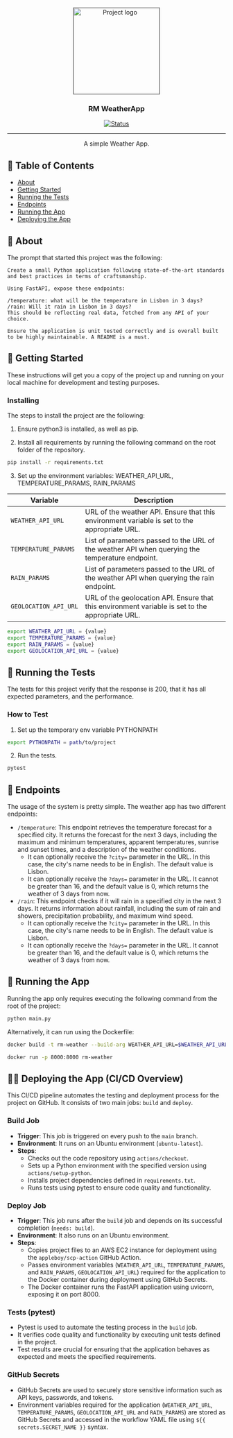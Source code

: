 <p align="center">
  <a href="" rel="noopener">
 <img width=200px height=200px src="https://i.imgur.com/6wj0hh6.jpg" alt="Project logo"></a>
</p>

<h3 align="center">RM WeatherApp</h3>

<div align="center">

[![Status](https://img.shields.io/badge/status-active-success.svg)]()

</div>

---

<p align="center"> A simple Weather App.
    <br> 
</p>

## 📝 Table of Contents

- [About](#about)
- [Getting Started](#getting_started)
- [Running the Tests](#tests)
- [Endpoints](#endpoints)
- [Running the App](#running)
- [Deploying the App](#deploying)


## 🧐 About <a name = "about"></a>

The prompt that started this project was the following: 

```
Create a small Python application following state-of-the-art standards and best practices in terms of craftsmanship.

Using FastAPI, expose these endpoints:

/temperature: what will be the temperature in Lisbon in 3 days?
/rain: Will it rain in Lisbon in 3 days?
This should be reflecting real data, fetched from any API of your choice.

Ensure the application is unit tested correctly and is overall built to be highly maintainable. A README is a must.
```


## 🏁 Getting Started <a name = "getting_started"></a>

These instructions will get you a copy of the project up and running on your local machine for development and testing purposes. 


### Installing

The steps to install the project are the following:

1. Ensure python3 is installed, as well as pip.

2. Install all requirements by running the following command on the root folder of the repository.

```bash
pip install -r requirements.txt
```

3. Set up the environment variables: WEATHER_API_URL, TEMPERATURE_PARAMS, RAIN_PARAMS

| Variable           | Description                                                  |
| ------------------ | ------------------------------------------------------------ |
| `WEATHER_API_URL`  | URL of the weather API. Ensure that this environment variable is set to the appropriate URL. |
| `TEMPERATURE_PARAMS`  | List of parameters passed to the URL of the weather API when querying the temperature endpoint. |
| `RAIN_PARAMS`  | List of parameters passed to the URL of the weather API when querying the rain endpoint. |
| `GEOLOCATION_API_URL`  | URL of the geolocation API. Ensure that this environment variable is set to the appropriate URL. |


```bash
export WEATHER_API_URL = {value} 
export TEMPERATURE_PARAMS = {value}
export RAIN_PARAMS = {value}
export GEOLOCATION_API_URL = {value}
```

## 🔧 Running the Tests <a name = "tests"></a>

The tests for this project verify that the response is 200, that it has all expected parameters, and the performance.

### How to Test

1. Set up the temporary env variable PYTHONPATH 

```bash
export PYTHONPATH = path/to/project
```
2. Run the tests.
```bash
pytest
```

## 🎈 Endpoints <a name="endpoints"></a>

The usage of the system is pretty simple. The weather app has two different endpoints:

- `/temperature`: This endpoint retrieves the temperature forecast for a specified city. It returns the forecast for the next 3 days, including the maximum and minimum temperatures, apparent temperatures, sunrise and sunset times, and a description of the weather conditions.
  - It can optionally receive the `?city=` parameter in the URL. In this case, the city's name needs to be in English. The default value is Lisbon. 
  - It can optionally receive the `?days=` parameter in the URL. It cannot be greater than 16, and the default value is 0, which returns the weather of 3 days from now.
- `/rain`: This endpoint checks if it will rain in a specified city in the next 3 days. It returns information about rainfall, including the sum of rain and showers, precipitation probability, and maximum wind speed.
  - It can optionally receive the `?city=` parameter in the URL. In this case, the city's name needs to be in English. The default value is Lisbon.
  - It can optionally receive the `?days=` parameter in the URL. It cannot be greater than 16, and the default value is 0, which returns the weather of 3 days from now.


## 🚀 Running the App <a name = "running"></a>

Running the app only requires executing the following command from the root of the project:

```bash
python main.py
```

Alternatively, it can run using the Dockerfile:

```bash
docker build -t rm-weather --build-arg WEATHER_API_URL=$WEATHER_API_URL --build-arg TEMPERATURE_PARAMS=$TEMPERATURE_PARAMS --build-arg RAIN_PARAMS=$RAIN_PARAMS --build-arg GEOLOCATION_API_URL=$GEOLOCATION_API_URL .

docker run -p 8000:8000 rm-weather
```

## 🚀🚀 Deploying the App (CI/CD Overview) <a name = "deploying"></a>


This CI/CD pipeline automates the testing and deployment process for the project on GitHub. It consists of two main jobs: `build` and `deploy`.

### Build Job

- **Trigger**: This job is triggered on every push to the `main` branch.
- **Environment**: It runs on an Ubuntu environment (`ubuntu-latest`).
- **Steps**:
  - Checks out the code repository using `actions/checkout`.
  - Sets up a Python environment with the specified version using `actions/setup-python`.
  - Installs project dependencies defined in `requirements.txt`.
  - Runs tests using pytest to ensure code quality and functionality.

### Deploy Job

- **Trigger**: This job runs after the `build` job and depends on its successful completion (`needs: build`).
- **Environment**: It also runs on an Ubuntu environment.
- **Steps**:
  - Copies project files to an AWS EC2 instance for deployment using the `appleboy/scp-action` GitHub Action.
  - Passes environment variables (`WEATHER_API_URL`, `TEMPERATURE_PARAMS`, and `RAIN_PARAMS`, `GEOLOCATION_API_URL`) required for the application to the Docker container during deployment using GitHub Secrets.
  - The Docker container runs the FastAPI application using uvicorn, exposing it on port 8000.

### Tests (pytest)

- Pytest is used to automate the testing process in the `build` job.
- It verifies code quality and functionality by executing unit tests defined in the project.
- Test results are crucial for ensuring that the application behaves as expected and meets the specified requirements.


### GitHub Secrets

- GitHub Secrets are used to securely store sensitive information such as API keys, passwords, and tokens.
- Environment variables required for the application (`WEATHER_API_URL`, `TEMPERATURE_PARAMS`, `GEOLOCATION_API_URL` and `RAIN_PARAMS`) are stored as GitHub Secrets and accessed in the workflow YAML file using `${{ secrets.SECRET_NAME }}` syntax.
